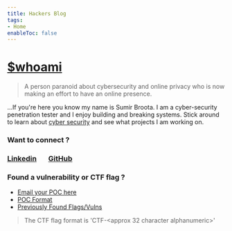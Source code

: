 ```yaml
---
title: Hackers Blog
tags: 
- Home
enableToc: false
---
```


# [$whoami](https://in.linkedin.com/in/sumir-broota)
> A person paranoid about cybersecurity and online privacy who is now making an effort to have an online presence.

...If you're here you know my name is Sumir Broota. I am a cyber-security penetration tester and I enjoy building and breaking systems. Stick around to learn about [cyber security](../tags/Security) and see what projects I am working on.

### Want to connect ?
### [Linkedin](https://in.linkedin.com/in/sumir-broota) &nbsp; &nbsp; &nbsp; [GitHub](https://github.com/SumoSumir)

### Found a vulnerability or CTF flag ?
- <a href=mailto:connect@sumirbroota.com target="_blank" rel="noreferrer noopener">Email your POC here</a>
- [POC Format](notes/poc-format.md)
- [Previously Found Flags/Vulns](notes/finding%20history.md)
> The CTF flag format is 'CTF-\<approx 32 character alphanumeric\>'
<a href="CTF-j2XHEnfhLSBr6sfcxy4Fga1gUmyry65i" rel="easy flag"></a>

